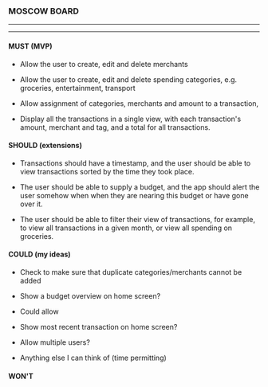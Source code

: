 ### MOSCOW BOARD
***
***


#### MUST (MVP)

* Allow the user to create, edit and delete merchants

* Allow the user to create, edit and delete spending categories, e.g. groceries, entertainment, transport

* Allow assignment of categories, merchants and amount to a transaction,

* Display all the transactions in a single view, with each transaction's amount, merchant and tag, and a total for all transactions.


#### SHOULD (extensions)

* Transactions should have a timestamp, and the user should be able to view transactions sorted by the time they took place.

* The user should be able to supply a budget, and the app should alert the user somehow when when they are nearing this budget or have gone over it.

* The user should be able to filter their view of transactions, for example, to view all transactions in a given month, or view all spending on groceries.

#### COULD (my ideas)

* Check to make sure that duplicate categories/merchants cannot be added

* Show a budget overview on home screen?

* Could allow

* Show most recent transaction on home screen?

* Allow multiple users?

* Anything else I can think of (time permitting)


#### WON'T
